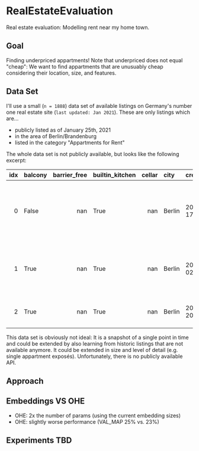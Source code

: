 # RealEstateEvaluation
Real estate evaluation: Modelling rent near my home town.

## Goal
Finding underpriced appartments! Note that underpriced does not equal "cheap": We want to find appartments that are unusuably cheap considering their location, size, and features.


## Data Set
I'll use a small (`n = 1888`) data set of available listings on Germany's number one real estate site (`last updated: Jan 2021`). These are only listings which are...
- publicly listed as of January 25th, 2021
- in the area of Berlin/Brandenburg
- listed in the category "Appartments for Rent"

The whole data set is not publicly available, but looks like the following excerpt:

| idx | balcony   |   barrier_free | builtin_kitchen   |   cellar | city   | creation                      |   energy_certificate | energy_efficiency   | garden   |   guest_toilet | housenr   |      lat |   lift |   listing_id |   living_space |      lng |   number_of_rooms |   postcode |   price | private_offer   | publish_date                  | quarter                         | street        | tags                                                         | title                                                                                         |
|---:|:----------|---------------:|:------------------|---------:|:-------|:------------------------------|---------------------:|:--------------------|:---------|---------------:|:----------|---------:|-------:|-------------:|---------------:|---------:|------------------:|-----------:|--------:|:----------------|:------------------------------|:--------------------------------|:--------------|:-------------------------------------------------------------|:----------------------------------------------------------------------------------------------|
|  0 | False     |            nan | True              |      nan | Berlin | 2019-10-17T10:48:37.000+02:00 |                    1 | D                   | False    |            nan | nan       | nan      |    nan |    114012650 |         123    | nan      |                 2 |      10117 | 5100    | False           | 2019-10-17T10:48:37.000+02:00 | Mitte (Mitte)                   | nan           | Einbauküche,Keller,Aufzug                                    | Hochwertig möbliertes Penthouse mit Belvedere in einzigartiger Lage und Weitblick über Berlin 
|  1 | True      |            nan | True              |      nan | Berlin | 2020-12-02T17:31:02.000+01:00 |                    1 | D                   | False    |            nan | nan       | nan      |    nan |    124856902 |          98.13 | nan      |                 2 |      10117 | 3925    | False           | 2020-12-02T17:31:02.000+01:00 | Mitte (Mitte)                   | nan           | Balkon/Terrasse,Einbauküche,Keller,Gäste-WC,Aufzug,Stufenlos | Stadtresidenz mit edlem Interieur in herrschaftlicher Lage direkt am Berliner Stadtschloss    
|  2 | True      |            nan | True              |      nan | Berlin | 2020-11-20T12:45:34.000+01:00 |                  nan | nan                 | False    |            nan | 6         |  52.5159 |    nan |    124514586 |          77.2  |  13.3333 |                 3 |      10623 | 1872.1  | False           | 2020-11-20T12:45:34.000+01:00 | Charlottenburg (Charlottenburg) | Wegelystrasse | Balkon/Terrasse,Einbauküche,Keller,Aufzug,Stufenlos          | No.1 Charlottenburg - Wohnung zum Erstbezug                                                   

This data set is obviously not ideal: It is a snapshot of a single point in time and could be extended by also learning from historic listings that are not available anymore. It could be extended in size and level of detail (e.g. single appartment exposés). Unfortunately, there is no publicly available API.

## Approach


## Embeddings VS OHE
- OHE: 2x the number of params (using the current embedding sizes)
- OHE: slightly worse performance (VAL_MAP 25% vs. 23%)

## Experiments TBD
